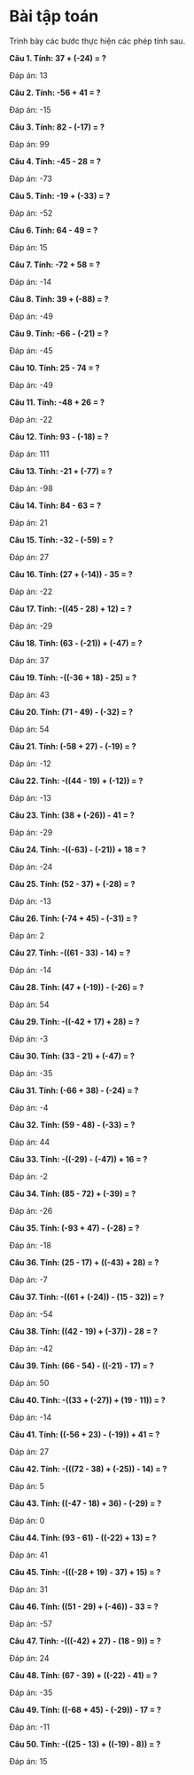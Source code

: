 # Bài tập toán

Trình bày các bước thực hiện các phép tính sau.

**Câu 1. Tính: 37 + (-24) = ?**

Đáp án: 13

**Câu 2. Tính: -56 + 41 = ?**

Đáp án: -15

**Câu 3. Tính: 82 - (-17) = ?**

Đáp án: 99

**Câu 4. Tính: -45 - 28 = ?**

Đáp án: -73

**Câu 5. Tính: -19 + (-33) = ?**

Đáp án: -52

**Câu 6. Tính: 64 - 49 = ?**

Đáp án: 15

**Câu 7. Tính: -72 + 58 = ?**

Đáp án: -14

**Câu 8. Tính: 39 + (-88) = ?**

Đáp án: -49

**Câu 9. Tính: -66 - (-21) = ?**

Đáp án: -45

**Câu 10. Tính: 25 - 74 = ?**

Đáp án: -49

**Câu 11. Tính: -48 + 26 = ?**

Đáp án: -22

**Câu 12. Tính: 93 - (-18) = ?**

Đáp án: 111

**Câu 13. Tính: -21 + (-77) = ?**

Đáp án: -98

**Câu 14. Tính: 84 - 63 = ?**

Đáp án: 21

**Câu 15. Tính: -32 - (-59) = ?**

Đáp án: 27

**Câu 16. Tính: (27 + (-14)) - 35 = ?**

Đáp án: -22

**Câu 17. Tính: -((45 - 28) + 12) = ?**

Đáp án: -29

**Câu 18. Tính: (63 - (-21)) + (-47) = ?**

Đáp án: 37

**Câu 19. Tính: -((-36 + 18) - 25) = ?**

Đáp án: 43

**Câu 20. Tính: (71 - 49) - (-32) = ?**

Đáp án: 54

**Câu 21. Tính: (-58 + 27) - (-19) = ?**

Đáp án: -12

**Câu 22. Tính: -((44 - 19) + (-12)) = ?**

Đáp án: -13

**Câu 23. Tính: (38 + (-26)) - 41 = ?**

Đáp án: -29

**Câu 24. Tính: -((-63) - (-21)) + 18 = ?**

Đáp án: -24

**Câu 25. Tính: (52 - 37) + (-28) = ?**

Đáp án: -13

**Câu 26. Tính: (-74 + 45) - (-31) = ?**

Đáp án: 2

**Câu 27. Tính: -((61 - 33) - 14) = ?**

Đáp án: -14

**Câu 28. Tính: (47 + (-19)) - (-26) = ?**

Đáp án: 54

**Câu 29. Tính: -((-42 + 17) + 28) = ?**

Đáp án: -3

**Câu 30. Tính: (33 - 21) + (-47) = ?**

Đáp án: -35

**Câu 31. Tính: (-66 + 38) - (-24) = ?**

Đáp án: -4

**Câu 32. Tính: (59 - 48) - (-33) = ?**

Đáp án: 44

**Câu 33. Tính: -((-29) - (-47)) + 16 = ?**

Đáp án: -2

**Câu 34. Tính: (85 - 72) + (-39) = ?**

Đáp án: -26

**Câu 35. Tính: (-93 + 47) - (-28) = ?**

Đáp án: -18

**Câu 36. Tính: (25 - 17) + ((-43) + 28) = ?**

Đáp án: -7

**Câu 37. Tính: -((61 + (-24)) - (15 - 32)) = ?**

Đáp án: -54

**Câu 38. Tính: ((42 - 19) + (-37)) - 28 = ?**

Đáp án: -42

**Câu 39. Tính: (66 - 54) - ((-21) - 17) = ?**

Đáp án: 50

**Câu 40. Tính: -((33 + (-27)) + (19 - 11)) = ?**

Đáp án: -14

**Câu 41. Tính: ((-56 + 23) - (-19)) + 41 = ?**

Đáp án: 27

**Câu 42. Tính: -(((72 - 38) + (-25)) - 14) = ?**

Đáp án: 5

**Câu 43. Tính: ((-47 - 18) + 36) - (-29) = ?**

Đáp án: 0

**Câu 44. Tính: (93 - 61) - ((-22) + 13) = ?**

Đáp án: 41

**Câu 45. Tính: -(((-28 + 19) - 37) + 15) = ?**

Đáp án: 31

**Câu 46. Tính: ((51 - 29) + (-46)) - 33 = ?**

Đáp án: -57

**Câu 47. Tính: -(((-42) + 27) - (18 - 9)) = ?**

Đáp án: 24

**Câu 48. Tính: (67 - 39) + ((-22) - 41) = ?**

Đáp án: -35

**Câu 49. Tính: ((-68 + 45) - (-29)) - 17 = ?**

Đáp án: -11

**Câu 50. Tính: -((25 - 13) + ((-19) - 8)) = ?**

Đáp án: 15

